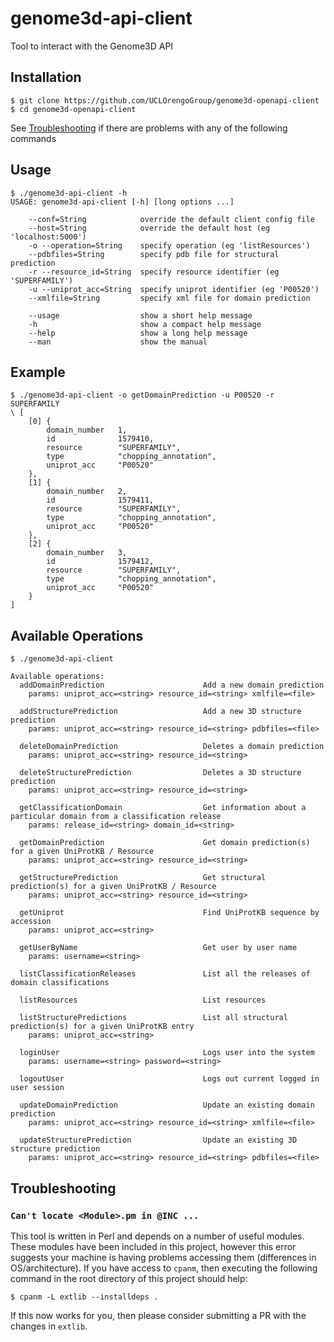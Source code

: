 # genome3d-api-client
Tool to interact with the Genome3D API

## Installation

```
$ git clone https://github.com/UCLOrengoGroup/genome3d-openapi-client
$ cd genome3d-openapi-client
```

See [Troubleshooting](#troubleshooting) if there are problems with any of the following commands

## Usage

```
$ ./genome3d-api-client -h
USAGE: genome3d-api-client [-h] [long options ...]

    --conf=String            override the default client config file
    --host=String            override the default host (eg 'localhost:5000')
    -o --operation=String    specify operation (eg 'listResources')
    --pdbfiles=String        specify pdb file for structural prediction
    -r --resource_id=String  specify resource identifier (eg 'SUPERFAMILY')
    -u --uniprot_acc=String  specify uniprot identifier (eg 'P00520')
    --xmlfile=String         specify xml file for domain prediction

    --usage                  show a short help message
    -h                       show a compact help message
    --help                   show a long help message
    --man                    show the manual
```

## Example

```
$ ./genome3d-api-client -o getDomainPrediction -u P00520 -r SUPERFAMILY
\ [
    [0] {
        domain_number   1,
        id              1579410,
        resource        "SUPERFAMILY",
        type            "chopping_annotation",
        uniprot_acc     "P00520"
    },
    [1] {
        domain_number   2,
        id              1579411,
        resource        "SUPERFAMILY",
        type            "chopping_annotation",
        uniprot_acc     "P00520"
    },
    [2] {
        domain_number   3,
        id              1579412,
        resource        "SUPERFAMILY",
        type            "chopping_annotation",
        uniprot_acc     "P00520"
    }
]
```

## Available Operations

```
$ ./genome3d-api-client

Available operations:
  addDomainPrediction                      Add a new domain prediction
    params: uniprot_acc=<string> resource_id=<string> xmlfile=<file>

  addStructurePrediction                   Add a new 3D structure prediction
    params: uniprot_acc=<string> resource_id=<string> pdbfiles=<file>

  deleteDomainPrediction                   Deletes a domain prediction
    params: uniprot_acc=<string> resource_id=<string>

  deleteStructurePrediction                Deletes a 3D structure prediction
    params: uniprot_acc=<string> resource_id=<string>

  getClassificationDomain                  Get information about a particular domain from a classification release
    params: release_id=<string> domain_id=<string>

  getDomainPrediction                      Get domain prediction(s) for a given UniProtKB / Resource
    params: uniprot_acc=<string> resource_id=<string>

  getStructurePrediction                   Get structural prediction(s) for a given UniProtKB / Resource
    params: uniprot_acc=<string> resource_id=<string>

  getUniprot                               Find UniProtKB sequence by accession
    params: uniprot_acc=<string>

  getUserByName                            Get user by user name
    params: username=<string>

  listClassificationReleases               List all the releases of domain classifications

  listResources                            List resources

  listStructurePredictions                 List all structural prediction(s) for a given UniProtKB entry
    params: uniprot_acc=<string>

  loginUser                                Logs user into the system
    params: username=<string> password=<string>

  logoutUser                               Logs out current logged in user session

  updateDomainPrediction                   Update an existing domain prediction
    params: uniprot_acc=<string> resource_id=<string> xmlfile=<file>

  updateStructurePrediction                Update an existing 3D structure prediction
    params: uniprot_acc=<string> resource_id=<string> pdbfiles=<file>

```

## Troubleshooting

### `Can't locate <Module>.pm in @INC ...`

This tool is written in Perl and depends on a number of useful modules.
These modules have been included in this project, however this error suggests
your machine is having problems accessing them (differences in OS/architecture).
If you have access to `cpanm`, then executing the following command 
in the root directory of this project should help:

```
$ cpanm -L extlib --installdeps .
```

If this now works for you, then please consider submitting a PR with the
changes in `extlib`.
